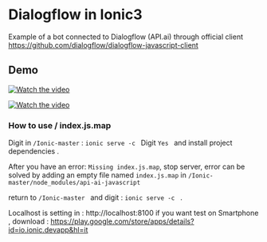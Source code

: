 # Dialogflow in Ionic3
Example of a bot connected to Dialogflow (API.ai) through official client https://github.com/dialogflow/dialogflow-javascript-client

## Demo
[![Watch the video]()](https://drive.google.com/open?id=14QwYxa2AbDAcNuAxuDK48Kw5mRhOJbZd)

[![Watch the video]()](https://drive.google.com/open?id=16ULal4BcuPySrD_54wZUvg6bVRqE0-g6)



### How to use / index.js.map
Digit in `/Ionic-master` : `ionic serve -c ` 
Digit `Yes ` and install project dependencies .

After you have an error: `Missing index.js.map`, stop server,
error can be solved by adding an empty file named `index.js.map` in `/Ionic-master/node_modules/api-ai-javascript`

return to `/Ionic-master ` and digit  : `ionic serve -c ` .

Localhost is setting in : http://localhost:8100
if you want test on Smartphone , download : https://play.google.com/store/apps/details?id=io.ionic.devapp&hl=it 
